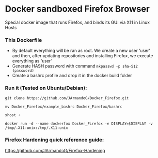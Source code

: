 # Docker sandboxed Firefox Browser

Special docker image that runs Firefox, and binds its GUI via X11 in Linux Hosts

### This Dockerfile

- By default everything will be ran as root. We create a new user 'user' and then, after updating repositories and installing Firefox, we execute everything as 'user'
- Generate HASH password with command `mkpasswd -p sha-512 (password)`
- Create a bashrc profile and drop it in the docker build folder

### Run it (Tested on Ubuntu/Debian):

`git clone https://github.com/JArmandoG/Docker_Firefox.git`

`mv Docker_Firefox/example_bashrc Docker_Firefox/bashrc`

`xhost +`

`docker run -d --name dockerfox Docker_Firefox -e DISPLAY=$DISPLAY -v /tmp/.X11-unix:/tmp/.X11-unix`

### Firefox Hardening quick reference guide:
https://github.com/JArmandoG/Firefox-Hardening

